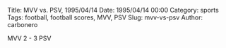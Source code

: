 Title: MVV vs. PSV, 1995/04/14
Date: 1995/04/14 00:00
Category: sports
Tags: football, football scores, MVV, PSV
Slug: mvv-vs-psv
Author: carbonero


MVV 2 - 3 PSV
